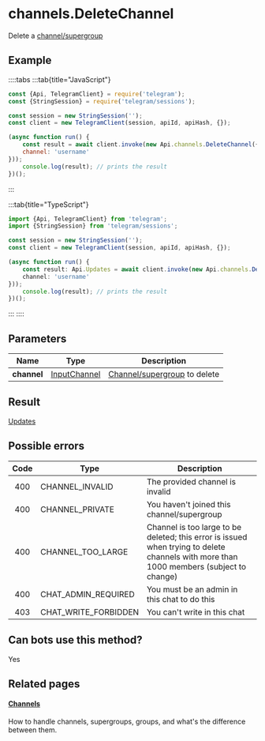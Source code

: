 # channels.DeleteChannel

Delete a [channel/supergroup](https://core.telegram.org/api/channel)



## Example

::::tabs
:::tab{title="JavaScript"}
```js
const {Api, TelegramClient} = require('telegram');
const {StringSession} = require('telegram/sessions');

const session = new StringSession('');
const client = new TelegramClient(session, apiId, apiHash, {});

(async function run() {
    const result = await client.invoke(new Api.channels.DeleteChannel({
    channel: 'username'
}));
    console.log(result); // prints the result
})();
```
:::

:::tab{title="TypeScript"}
```ts
import {Api, TelegramClient} from 'telegram';
import {StringSession} from 'telegram/sessions';

const session = new StringSession('');
const client = new TelegramClient(session, apiId, apiHash, {});

(async function run() {
    const result: Api.Updates = await client.invoke(new Api.channels.DeleteChannel({
    channel: 'username'
}));
    console.log(result); // prints the result
})();
```
:::
::::



## Parameters

| Name | Type | Description |
| :--: | ---- | ----------- |
| **channel** | [InputChannel](https://core.telegram.org/type/InputChannel) | [Channel/supergroup](https://core.telegram.org/api/channel) to delete 


## Result

[Updates](https://core.telegram.org/type/Updates)



## Possible errors

| Code | Type | Description |
| :--: | ---- | ----------- |
| 400 | CHANNEL\_INVALID | The provided channel is invalid 
| 400 | CHANNEL\_PRIVATE | You haven't joined this channel/supergroup 
| 400 | CHANNEL\_TOO\_LARGE | Channel is too large to be deleted; this error is issued when trying to delete channels with more than 1000 members (subject to change) 
| 400 | CHAT\_ADMIN\_REQUIRED | You must be an admin in this chat to do this 
| 403 | CHAT\_WRITE\_FORBIDDEN | You can't write in this chat 


## Can bots use this method?

Yes

## Related pages

#### [Channels](https://core.telegram.org/api/channel)

How to handle channels, supergroups, groups, and what's the difference between them.




